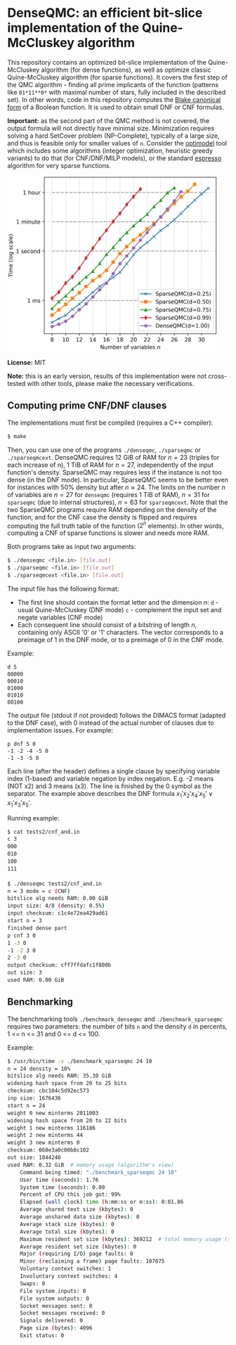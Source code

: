 # DenseQMC: an efficient bit-slice implementation of the Quine-McCluskey algorithm

This repository contains an optimized bit-slice implementation of the Quine-McCluskey algorithm (for dense functions), as well as optimize classic Quine-McCluskey algorithm (for sparse functions). It covers the first step of the QMC algorithm - finding all prime implicants of the function (patterns like `01*11**0*` with maximal number of stars, fully included in the described set). In other words, code in this repository computes the [Blake canonical form](https://en.wikipedia.org/wiki/Blake_canonical_form) of a Boolean function. It is used to obtain small DNF or CNF formulas.

**Important:** as the second part of the QMC method is not covered, the output formula will not directly have minimal size. Minimization requires solving a hard SetCover problem (NP-Complete), typically of a large size, and thus is feasible only for smaller values of `n`. Consider the [optimodel](https://github.com/hellman/optimodel) tool which includes some algorithms (integer optimization, heuristic greedy variants) to do that (for CNF/DNF/MILP models), or the standard [espresso](https://en.wikipedia.org/wiki/Espresso_heuristic_logic_minimizer) algorithm for very sparse functions.

<img src="./benchmark.png" alt="Benchmark summary" height="400">

**License:** MIT

**Note:** this is an early version, results of this implementation were not cross-tested with other tools, please make the necessary verifications.


## Computing prime CNF/DNF clauses

The implementations must first be compiled (requires a C++ compiler):

```sh
$ make
```

Then, you can use one of the programs `./denseqmc`, `./sparseqmc` or `./sparseqmcext`. DenseQMC requires 12 GiB of RAM for $n=23$ (triples for each increase of n), 1 TiB of RAM for $n=27$, independently of the input function's density. SparseQMC may requires less if the instance is not too dense (in the DNF mode). In particular, SparseQMC seems to be better even for instances with 50% density but after $n\approx24$. The limits on the number $n$ of variables are $n=27$ for `denseqmc` (requires 1 TiB of RAM), $n=31$ for `sparseqmc` (due to internal structures), $n=63$ for `sparseqmcext`. Note that the two SparseQMC programs require RAM depending on the density of the function, and for the CNF case the density is flipped and requires computing the full truth table of the function ($2^n$ elements). In other words, computing a CNF of sparse functions is slower and needs more RAM.

Both programs take as input two arguments:
```sh
$ ./denseqmc <file.in> [file.out]
$ ./sparseqmc <file.in> [file.out]
$ ./sparseqmcext <file.in> [file.out]
```

The input file has the following format:
- The first line should contain the format letter and the dimension $n$:
  `d` - usual Quine-McCluskey (DNF mode)
  `c` - complement the input set and negate variables (CNF mode)
- Each consequent line should consist of a bitstring of length $n$, containing only ASCII '0' or '1' characters. The vector corresponds to a preimage of 1 in the DNF mode, or to a preimage of 0 in the CNF mode.

Example:

```
d 5
00000
00010
01000
01010
00100
```

The output file (stdout if not provided) follows the DIMACS format (adapted to the DNF case), with 0 instead of the actual number of clauses due to implementation issues. For example:

```
p dnf 5 0
-1 -2 -4 -5 0
-1 -3 -5 0
```

Each line (after the header) defines a single clause by specifying variable index (1-based) and variable negation by index negation. E.g. -2 means (NOT x2) and 3 means (x3). The line is finished by the 0 symbol as the separator. The example above describes the DNF formula $x_1'x_2'x_4'x_5' \lor x_1'x_3'x_5'$.

Running example:

```sh
$ cat tests2/cnf_and.in                                                                                                                                                                                                                (base)
c 3
000
010
100
111

$ ./denseqmc tests2/cnf_and.in                                                                                                                                                                                                         (base)
n = 3 mode = c (CNF)
bitslice alg needs RAM: 0.00 GiB
input size: 4/8 (density: 0.5%)
input checksum: c1c4e72ea429ad61
start n = 3
finished dense part
p cnf 3 0
1 -3 0
-1 -2 3 0
2 -3 0
output checksum: cff7ffdafc1f800b
out size: 3
used RAM: 0.00 GiB
```


## Benchmarking

The benchmarking tools `./benchmark_denseqmc` and `./benchmark_sparseqmc` requires two parameters: the number of bits `n` and the density `d` in percents, 1 <= n <= 31 and 0 <= d <= 100.

Example:

```sh
$ /usr/bin/time -v ./benchmark_sparseqmc 24 10
n = 24 density = 10%
bitslice alg needs RAM: 35.30 GiB
widening hash space from 20 to 25 bits
checksum: cbc104c5d92ec573
inp size: 1676436
start n = 24
weight 0 new minterms 2011003
widening hash space from 20 to 22 bits
weight 1 new minterms 116186
weight 2 new minterms 44
weight 3 new minterms 0
checksum: 068e3a0c00b8c102
out size: 1844240
used RAM: 0.32 GiB  # memory usage (algorithm's view)
	Command being timed: "./benchmark_sparseqmc 24 10"
	User time (seconds): 1.76
	System time (seconds): 0.09
	Percent of CPU this job got: 99%
	Elapsed (wall clock) time (h:mm:ss or m:ss): 0:01.86
	Average shared text size (kbytes): 0
	Average unshared data size (kbytes): 0
	Average stack size (kbytes): 0
	Average total size (kbytes): 0
	Maximum resident set size (kbytes): 369212  # total memory usage (system view)
	Average resident set size (kbytes): 0
	Major (requiring I/O) page faults: 0
	Minor (reclaiming a frame) page faults: 107075
	Voluntary context switches: 1
	Involuntary context switches: 4
	Swaps: 0
	File system inputs: 0
	File system outputs: 0
	Socket messages sent: 0
	Socket messages received: 0
	Signals delivered: 0
	Page size (bytes): 4096
	Exit status: 0
```